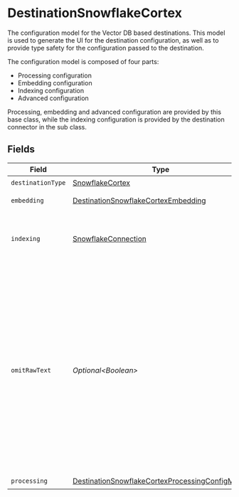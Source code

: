 # DestinationSnowflakeCortex

The configuration model for the Vector DB based destinations. This model is used to generate the UI for the destination configuration,
as well as to provide type safety for the configuration passed to the destination.

The configuration model is composed of four parts:
* Processing configuration
* Embedding configuration
* Indexing configuration
* Advanced configuration

Processing, embedding and advanced configuration are provided by this base class, while the indexing configuration is provided by the destination connector in the sub class.


## Fields

| Field                                                                                                                                                                                                                                                    | Type                                                                                                                                                                                                                                                     | Required                                                                                                                                                                                                                                                 | Description                                                                                                                                                                                                                                              |
| -------------------------------------------------------------------------------------------------------------------------------------------------------------------------------------------------------------------------------------------------------- | -------------------------------------------------------------------------------------------------------------------------------------------------------------------------------------------------------------------------------------------------------- | -------------------------------------------------------------------------------------------------------------------------------------------------------------------------------------------------------------------------------------------------------- | -------------------------------------------------------------------------------------------------------------------------------------------------------------------------------------------------------------------------------------------------------- |
| `destinationType`                                                                                                                                                                                                                                        | [SnowflakeCortex](../../models/shared/SnowflakeCortex.md)                                                                                                                                                                                                | :heavy_check_mark:                                                                                                                                                                                                                                       | N/A                                                                                                                                                                                                                                                      |
| `embedding`                                                                                                                                                                                                                                              | [DestinationSnowflakeCortexEmbedding](../../models/shared/DestinationSnowflakeCortexEmbedding.md)                                                                                                                                                        | :heavy_check_mark:                                                                                                                                                                                                                                       | Embedding configuration                                                                                                                                                                                                                                  |
| `indexing`                                                                                                                                                                                                                                               | [SnowflakeConnection](../../models/shared/SnowflakeConnection.md)                                                                                                                                                                                        | :heavy_check_mark:                                                                                                                                                                                                                                       | Snowflake can be used to store vector data and retrieve embeddings.                                                                                                                                                                                      |
| `omitRawText`                                                                                                                                                                                                                                            | *Optional\<Boolean>*                                                                                                                                                                                                                                     | :heavy_minus_sign:                                                                                                                                                                                                                                       | Do not store the text that gets embedded along with the vector and the metadata in the destination. If set to true, only the vector and the metadata will be stored - in this case raw text for LLM use cases needs to be retrieved from another source. |
| `processing`                                                                                                                                                                                                                                             | [DestinationSnowflakeCortexProcessingConfigModel](../../models/shared/DestinationSnowflakeCortexProcessingConfigModel.md)                                                                                                                                | :heavy_check_mark:                                                                                                                                                                                                                                       | N/A                                                                                                                                                                                                                                                      |